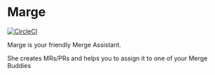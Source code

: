 # Marge
[![CircleCI](https://circleci.com/gh/riginding/marge/tree/master.svg?style=shield)](https://circleci.com/gh/riginding/marge/tree/master)

Marge is your friendly Merge Assistant. 

She creates MRs/PRs and helps you to assign it to one of your Merge Buddies
